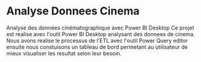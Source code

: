 # Analyse Donnees Cinema
Analyse des données cinématographique avec Power BI Desktop
Ce projet est realise avec l'outil Power BI Desktop analysant des donnees de cinema.
Nous avons realise le processus de l'ETL avec l'outil Power Query editor ensuite nous constuisons un tableau 
de bord permetant au utilisateur de mieux visualiser les resultat selon leur besoin.
